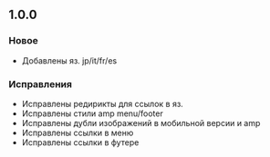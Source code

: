 ## 1.0.0
### Новое
* Добавлены яз. jp/it/fr/es

### Исправления
* Исправлены редирикты для ссылок в яз.
* Иcправлены стили amp menu/footer
* Исправлены дубли изображений в мобильной версии и amp
* Исправлены ссылки в меню
* Исправлены ссылки в футере